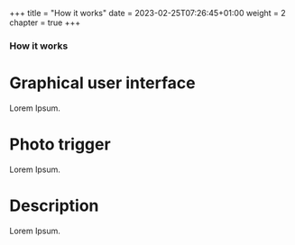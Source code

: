 +++
title = "How it works"
date = 2023-02-25T07:26:45+01:00
weight = 2
chapter = true
+++

### How it works

# Graphical user interface
Lorem Ipsum.
# Photo trigger
Lorem Ipsum.
# Description
Lorem Ipsum.


